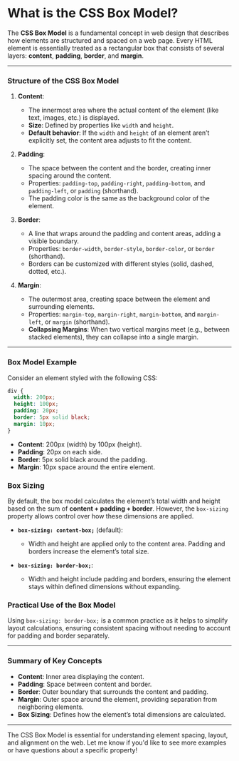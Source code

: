 # What is the CSS Box Model?

The **CSS Box Model** is a fundamental concept in web design that describes how elements are structured and spaced on a web page. Every HTML element is essentially treated as a rectangular box that consists of several layers: **content**, **padding**, **border**, and **margin**.

---

### Structure of the CSS Box Model

1. **Content**:
   - The innermost area where the actual content of the element (like text, images, etc.) is displayed.
   - **Size**: Defined by properties like `width` and `height`.
   - **Default behavior**: If the `width` and `height` of an element aren’t explicitly set, the content area adjusts to fit the content.

2. **Padding**:
   - The space between the content and the border, creating inner spacing around the content.
   - Properties: `padding-top`, `padding-right`, `padding-bottom`, and `padding-left`, or `padding` (shorthand).
   - The padding color is the same as the background color of the element.

3. **Border**:
   - A line that wraps around the padding and content areas, adding a visible boundary.
   - Properties: `border-width`, `border-style`, `border-color`, or `border` (shorthand).
   - Borders can be customized with different styles (solid, dashed, dotted, etc.).

4. **Margin**:
   - The outermost area, creating space between the element and surrounding elements.
   - Properties: `margin-top`, `margin-right`, `margin-bottom`, and `margin-left`, or `margin` (shorthand).
   - **Collapsing Margins**: When two vertical margins meet (e.g., between stacked elements), they can collapse into a single margin.

---

### Box Model Example

Consider an element styled with the following CSS:

```css
div {
  width: 200px;
  height: 100px;
  padding: 20px;
  border: 5px solid black;
  margin: 10px;
}
```

- **Content**: 200px (width) by 100px (height).
- **Padding**: 20px on each side.
- **Border**: 5px solid black around the padding.
- **Margin**: 10px space around the entire element.

### Box Sizing

By default, the box model calculates the element’s total width and height based on the sum of **content + padding + border**. However, the `box-sizing` property allows control over how these dimensions are applied.

- **`box-sizing: content-box;`** (default):
  - Width and height are applied only to the content area. Padding and borders increase the element’s total size.

- **`box-sizing: border-box;`**:
  - Width and height include padding and borders, ensuring the element stays within defined dimensions without expanding.

### Practical Use of the Box Model

Using `box-sizing: border-box;` is a common practice as it helps to simplify layout calculations, ensuring consistent spacing without needing to account for padding and border separately.

---

### Summary of Key Concepts

- **Content**: Inner area displaying the content.
- **Padding**: Space between content and border.
- **Border**: Outer boundary that surrounds the content and padding.
- **Margin**: Outer space around the element, providing separation from neighboring elements.
- **Box Sizing**: Defines how the element’s total dimensions are calculated.

---

The CSS Box Model is essential for understanding element spacing, layout, and alignment on the web. Let me know if you'd like to see more examples or have questions about a specific property!